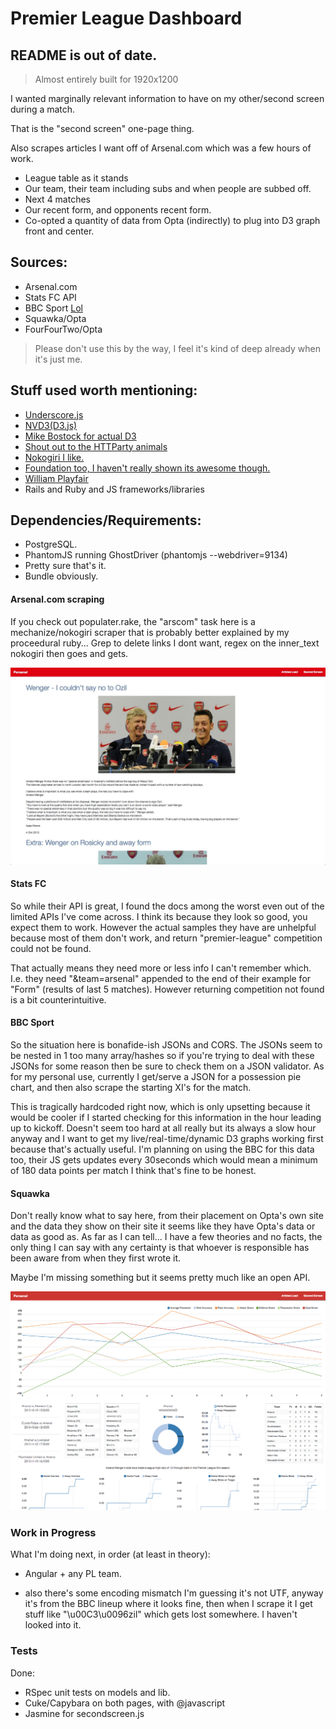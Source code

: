 Premier League Dashboard
====================

## README is out of date. 


> Almost entirely built for 1920x1200 

I wanted marginally relevant information to have on my other/second screen during a match.

That is the "second screen" one-page thing. 

Also scrapes articles I want off of Arsenal.com which was a few hours of work.


- League table as it stands
- Our team, their team including subs and when people are subbed off.
- Next 4 matches
- Our recent form, and opponents recent form.
- Co-opted a quantity of data from Opta (indirectly) to plug into D3 graph front and center.

## Sources:

- Arsenal.com
- Stats FC API
- BBC Sport [Lol](http://www.bbc.co.uk/sport/0/24067715)  
- Squawka/Opta
- FourFourTwo/Opta


> Please don't use this by the way, I feel it's kind of deep already when it's just me.

## Stuff used worth mentioning:

- [Underscore.js](http://underscorejs.org/)
- [NVD3(D3.js)](https://github.com/novus/nvd3)
- [Mike Bostock for actual D3](http://bost.ocks.org/mike/)
- [Shout out to the HTTParty animals](https://github.com/jnunemaker/httparty/)
- [Nokogiri I like.](http://nokogiri.org/) 
- [Foundation too, I haven't really shown its awesome though.](http://foundation.zurb.com/)
- [William Playfair](http://en.wikipedia.org/wiki/William_Playfair)
- Rails and Ruby and JS frameworks/libraries

## Dependencies/Requirements:

- PostgreSQL.
- PhantomJS running GhostDriver (phantomjs --webdriver=9134)
- Pretty sure that's it. 
- Bundle obviously.


#### Arsenal.com scraping

If you check out populater.rake, the "arscom" task here is a mechanize/nokogiri scraper that is probably better explained by my proceedural ruby... Grep to delete links I dont want, regex on the inner_text nokogiri then goes and gets.

![Parser](/ss/1.jpg "Nokogiri bit")

#### Stats FC

So while their API is great, I found the docs among the worst even out of the limited APIs I've come across. I think its because they look so good, you expect them to work. However the actual samples they have are unhelpful because most of them don't work, and return "premier-league" competition could not be found. 

That actually means they need more or less info I can't remember which. I.e. they need "&team=arsenal" appended to the end of their example for "Form" (results of last 5 matches). However returning competition not found is a bit counterintuitive. 

#### BBC Sport

So the situation here is bonafide-ish JSONs and CORS. The JSONs seem to be nested in 1 too many array/hashes so if you're trying to deal with these JSONs for some reason then be sure to check them on a JSON validator. As for my personal use, currently I get/serve a JSON for a possession pie chart, and then also scrape the starting XI's for the match. 

This is tragically hardcoded right now, which is only upsetting because it would be cooler if I started checking for this information in the hour leading up to kickoff. Doesn't seem too hard at all really but its always a slow hour anyway and I want to get my live/real-time/dynamic D3 graphs working first because that's actually useful. I'm planning on using the BBC for this data too, their JS gets updates every 30seconds which would mean a minimum of 180 data points per match I think that's fine to be honest. 

#### Squawka 

Don't really know what to say here, from their placement on Opta's own site and the data they show on their site it seems like they have Opta's data or data as good as. As far as I can tell... I have a few theories and no facts, the only thing I can say with any certainty is that whoever is responsible has been aware from when they first wrote it. 

Maybe I'm missing something but it seems pretty much like an open API. 

![Most of the work](/ss/2.png "Second Screen bit")


### Work in Progress

What I'm doing next, in order (at least in theory):

- Angular + any PL team.

- also there's some encoding mismatch I'm guessing it's not UTF, anyway it's from the BBC lineup where it looks fine, then when I scrape it I get stuff like "\u00C3\u0096zil" which gets lost somewhere. I haven't looked into it.


### Tests

Done:
- RSpec unit tests on models and lib.
- Cuke/Capybara on both pages, with @javascript
- Jasmine for secondscreen.js
